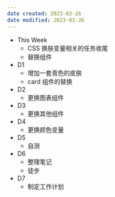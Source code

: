```yaml
---
date created: 2023-03-26 
date modified: 2023-03-26
---
```

- This Week
	- CSS 换肤变量相关的任务收尾
	- 替换组件
- D1
	- 增加一套青色的皮肤
	- card 组件的替换
- D2
	- 更换图表组件
- D3
	- 更换其他组件
- D4
	- 更换颜色变量
- D5
	- 自测
- D6
	- 整理笔记
	- 徒步
- D7
	- 制定工作计划